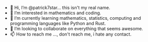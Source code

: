 - 👋 Hi, I’m @patrick7star... this isn't my real name.
- 👀 I’m interested in mathematics and coding.
- 🌱 I’m currently learning mathematics, statistics, computing and programming languages like Python and Rust.
- 💞️ I’m looking to collaborate on everything that seems awesome.
- 📫 How to reach me ..., don't reach me, i hate any contact.

<!---
patrick7star/patrick7star is a ✨ special ✨ repository because its `README.md` (this file) appears on your GitHub profile.
You can click the Preview link to take a look at your changes.
--->
